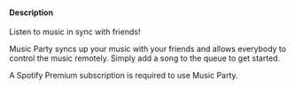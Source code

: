 #### Description

Listen to music in sync with friends!

Music Party syncs up your music with your friends and allows everybody to control the music remotely. Simply add a song to the queue to get started.

A Spotify Premium subscription is required to use Music Party.
